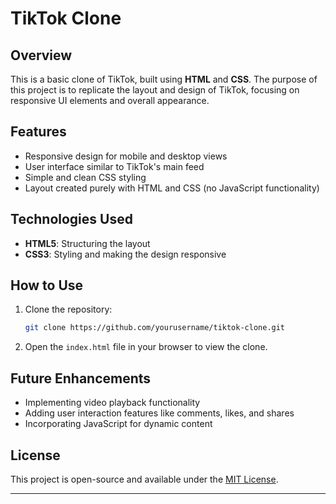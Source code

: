 # TikTok Clone

## Overview
This is a basic clone of TikTok, built using **HTML** and **CSS**. The purpose of this project is to replicate the layout and design of TikTok, focusing on responsive UI elements and overall appearance.

## Features
- Responsive design for mobile and desktop views
- User interface similar to TikTok's main feed
- Simple and clean CSS styling
- Layout created purely with HTML and CSS (no JavaScript functionality)

## Technologies Used
- **HTML5**: Structuring the layout
- **CSS3**: Styling and making the design responsive

## How to Use
1. Clone the repository:
   ```bash
   git clone https://github.com/yourusername/tiktok-clone.git
   ```
2. Open the `index.html` file in your browser to view the clone.

## Future Enhancements
- Implementing video playback functionality
- Adding user interaction features like comments, likes, and shares
- Incorporating JavaScript for dynamic content

## License
This project is open-source and available under the [MIT License](LICENSE).

---

